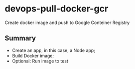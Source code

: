 # devops-pull-docker-gcr

Create docker image and push to Google Conteiner Registry

## Summary

* Create an app, in this case, a Node app;
* Build Docker image;
* Optional: Run image to test